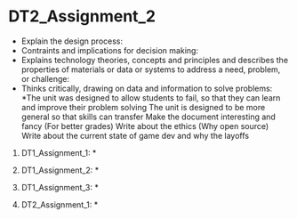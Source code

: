 # DT2_Assignment_2
   * Explain the design process:
   * Contraints and implications for decision making:
   * Explains technology theories, concepts and principles and describes the properties of materials or data or systems to address a need, problem, or challenge:
   * Thinks critically, drawing on data and information to solve problems:
*The unit was designed to allow students to fail, so that they can learn and improve their problem solving
The unit is designed to be more general so that skills can transfer
Make the document interesting and fancy (For better grades)
Write about the ethics (Why open source)
Write about the current state of game dev and why the layoffs
1. DT1_Assignment_1:
   * 
   
3. DT1_Assignment_2:
   * 
   
5. DT1_Assignment_3:
   * 
   
7. DT2_Assignment_1:
   * 
